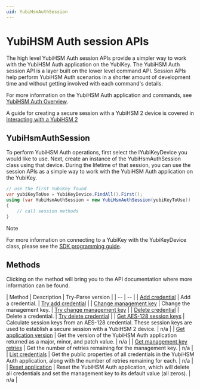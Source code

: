 ```yaml
---
uid: YubiHsmAuthSession
---
```


<!-- Copyright 2022 Yubico AB

Licensed under the Apache License, Version 2.0 (the "License");
you may not use this file except in compliance with the License.
You may obtain a copy of the License at

    http://www.apache.org/licenses/LICENSE-2.0

Unless required by applicable law or agreed to in writing, software
distributed under the License is distributed on an "AS IS" BASIS,
WITHOUT WARRANTIES OR CONDITIONS OF ANY KIND, either express or implied.
See the License for the specific language governing permissions and
limitations under the License. -->

# YubiHSM Auth session APIs

The high level YubiHSM Auth session APIs provide a simpler way to work with the YubiHSM Auth application on the YubiKey. The YubiHSM Auth session API is a layer built on the lower level command API. Session APIs help perform YubiHSM Auth scenarios in a shorter amount of development time and without getting involved with each command's details.

For more information on the YubiHSM Auth application and commands, see [YubiHSM Auth Overview](xref:YubiHsmAuthOverview).

A guide for creating a secure session with a YubiHSM 2 device is covered in [Interacting with a YubiHSM 2](xref:YubiHsmAuthInteractingYubiHsm2)

## YubiHsmAuthSession

To perform YubiHSM Auth operations, first select the IYubiKeyDevice you would like to use. Next, create an instance of the YubiHsmAuthSession class using that device. During the lifetime of that session, you can use the session APIs as a simple way to work with the YubiHSM Auth application on the YubiKey.

```csharp
// use the first YubiKey found
var yubiKeyToUse = YubiKeyDevice.FindAll().First();
using (var YubiHsmAuthSession = new YubiHsmAuthSession(yubiKeyToUse))
{
    // call session methods
}
```

> [!NOTE]
> For more information on connecting to a YubiKey with the YubiKeyDevice class, please see the [SDK programming guide](xref:UsersManualMakingAConnection).

## Methods

Clicking on the method will bring you to the API documentation where more information can be found.

| Method | Description | Try-Parse version |
| -- | -- |
| [Add credential](xref:Yubico.YubiKey.YubiHsmAuth.YubiHsmAuthSession.AddCredential(System.ReadOnlyMemory{System.Byte},Yubico.YubiKey.YubiHsmAuth.CredentialWithSecrets)) | Add a credential. | [Try add credential](xref:Yubico.YubiKey.YubiHsmAuth.YubiHsmAuthSession.TryAddCredential(System.ReadOnlyMemory{System.Byte},Yubico.YubiKey.YubiHsmAuth.CredentialWithSecrets,System.Nullable{System.Int32}@)) |
| [Change management key](xref:Yubico.YubiKey.YubiHsmAuth.YubiHsmAuthSession.TryChangeManagementKey(System.ReadOnlyMemory{System.Byte},System.ReadOnlyMemory{System.Byte},System.Nullable{System.Int32}@)) | Change the management key. | [Try change management key](xref:Yubico.YubiKey.YubiHsmAuth.YubiHsmAuthSession.TryChangeManagementKey(System.ReadOnlyMemory{System.Byte},System.ReadOnlyMemory{System.Byte},System.Nullable{System.Int32}@)) |
| [Delete credential](xref:Yubico.YubiKey.YubiHsmAuth.YubiHsmAuthSession.DeleteCredential(System.ReadOnlyMemory{System.Byte},System.String)) | Delete a credential. | [Try delete credential](xref:Yubico.YubiKey.YubiHsmAuth.YubiHsmAuthSession.TryDeleteCredential(System.ReadOnlyMemory{System.Byte},System.String,System.Nullable{System.Int32}@)) |
| [Get AES-128 session keys](xref:Yubico.YubiKey.YubiHsmAuth.YubiHsmAuthSession.GetAes128SessionKeys(System.String,System.ReadOnlyMemory{System.Byte},System.ReadOnlyMemory{System.Byte},System.ReadOnlyMemory{System.Byte})) | Calculate session keys from an AES-128 credential. These session keys are used to establish a secure session with a YubiHSM 2 device. | n/a |
| [Get application version](xref:Yubico.YubiKey.YubiHsmAuth.YubiHsmAuthSession.GetApplicationVersion) | Get the version of the YubiHSM Auth application returned as a major, minor, and patch value. | n/a |
| [Get management key retries](xref:Yubico.YubiKey.YubiHsmAuth.YubiHsmAuthSession.GetManagementKeyRetries) | Get the number of retries remaining for the management key. | n/a |
| [List credentials](xref:Yubico.YubiKey.YubiHsmAuth.YubiHsmAuthSession.ListCredentials) | Get the public properties of all credentials in the YubiHSM Auth application, along with the number of retries remaining for each. | n/a |
| [Reset application](xref:Yubico.YubiKey.YubiHsmAuth.YubiHsmAuthSession.ResetApplication) | Reset the YubiHSM Auth application, which will delete all credentials and set the management key to its default value (all zeros). | n/a |